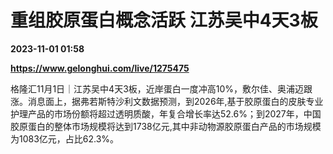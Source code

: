 # 重组胶原蛋白概念活跃 江苏吴中4天3板

**2023-11-01 01:58**

**https://www.gelonghui.com/live/1275475**

格隆汇11月1日｜江苏吴中4天3板，近岸蛋白一度冲高10%，敷尔佳、奥浦迈跟涨。消息面上，据弗若斯特沙利文数据预测，到2026年,基于胶原蛋白的皮肤专业护理产品的市场份额将超过透明质酸，年复合增长率达52.6%；到2027年，中国胶原蛋白的整体市场规模将达到1738亿元,其中非动物源胶原蛋白产品的市场规模为1083亿元，占比62.3%。